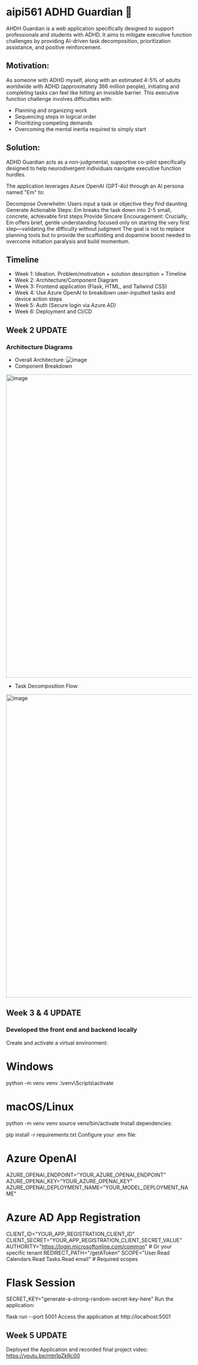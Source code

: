 # aipi561 ADHD Guardian 🤖
AHDH Guardian is a web application specifically designed to support professionals and students with ADHD. It aims to mitigate executive function challenges by providing AI-driven task decomposition, prioritization assistance, and positive reinforcement.

## Motivation:
As someone with ADHD myself, along with an estimated 4-5% of adults worldwide with ADHD (approximately 366 million people), initiating and completing tasks can feel like hitting an invisible barrier. This executive function challenge involves difficulties with: 
* Planning and organizing work
* Sequencing steps in logical order
* Prioritizing competing demands
* Overcoming the mental inertia required to simply start
  
## Solution:
ADHD Guardian acts as a non-judgmental, supportive co-pilot specifically designed to help neurodivergent individuals navigate executive function hurdles. 

The application leverages Azure OpenAI (GPT-4o) through an AI persona named "Em" to:

Decompose Overwhelm: Users input a task or objective they find daunting
Generate Actionable Steps: Em breaks the task down into 3-5 small, concrete, achievable first steps
Provide Sincere Encouragement: Crucially, Em offers brief, gentle understanding focused only on starting the very first step—validating the difficulty without judgment
The goal is not to replace planning tools but to provide the scaffolding and dopamine boost needed to overcome initiation paralysis and build momentum.

## Timeline
* Week 1: Ideation. Problem/motivation + solution description + Timeline
* Week 2: Architecture/Component Diagram
* Week 3: Frontend application (Flask, HTML, and Tailwind CSS)
* Week 4: Use Azure OpenAI to breakdown user-inputted tasks and device action steps
* Week 5: Auth (Secure login via Azure AD)
* Week 6: Deployment and CI/CD


## Week 2 UPDATE

### Architecture Diagrams

* Overall Architecture:
![image](https://github.com/user-attachments/assets/c54ef0b0-5a9a-4188-9154-0e425791c133)
* Component Breakdown
<img width="822" alt="image" src="https://github.com/user-attachments/assets/eb0d34ee-5a15-4d10-a006-b0275257a2d2" />


* Task Decomposition Flow:
<img width="822" alt="image" src="https://github.com/user-attachments/assets/30389517-c46e-4b31-9dc5-7310d0472d1b" />


## Week 3 & 4 UPDATE

### Developed the front end and backend locally


Create and activate a virtual environment:

# Windows
python -m venv venv
.\venv\Scripts\activate

# macOS/Linux
python -m venv venv
source venv/bin/activate
Install dependencies:

pip install -r requirements.txt
Configure your .env file:

# Azure OpenAI
AZURE_OPENAI_ENDPOINT="YOUR_AZURE_OPENAI_ENDPOINT"
AZURE_OPENAI_KEY="YOUR_AZURE_OPENAI_KEY"
AZURE_OPENAI_DEPLOYMENT_NAME="YOUR_MODEL_DEPLOYMENT_NAME"

# Azure AD App Registration
CLIENT_ID="YOUR_APP_REGISTRATION_CLIENT_ID"
CLIENT_SECRET="YOUR_APP_REGISTRATION_CLIENT_SECRET_VALUE"
AUTHORITY="https://login.microsoftonline.com/common" # Or your specific tenant
REDIRECT_PATH="/getAToken"
SCOPE="User.Read Calendars.Read Tasks.Read email" # Required scopes

# Flask Session
SECRET_KEY="generate-a-strong-random-secret-key-here"
Run the application:

flask run --port 5001
Access the application at http://localhost:5001

## Week 5 UPDATE

Deployed the Application and recorded final project video: https://youtu.be/mtn1pZkRc00



